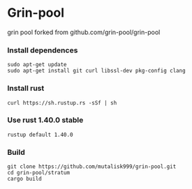 # Grin-pool
grin pool forked from github.com/grin-pool/grin-pool


### Install dependences
```
sudo apt-get update
sudo apt-get install git curl libssl-dev pkg-config clang
```

### Install rust
```
curl https://sh.rustup.rs -sSf | sh
```

### Use rust 1.40.0 stable
```
rustup default 1.40.0
```

### Build
```
git clone https://github.com/mutalisk999/grin-pool.git
cd grin-pool/stratum
cargo build
```

